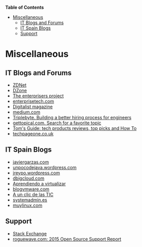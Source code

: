 **Table of Contents**
<!-- MarkdownTOC -->

- [Miscellaneous](#miscellaneous)
	- [IT Blogs and Forums](#it-blogs-and-forums)
	- [IT Spain Blogs](#it-spain-blogs)
	- [Support](#support)

<!-- /MarkdownTOC -->

# Miscellaneous
## IT Blogs and Forums
- [ZDNet](http://www.zdnet.com/)
- [DZone](https://dzone.com)
- [The enterprisers project](https://enterprisersproject.com/)
- [enterprisetech.com](http://www.enterprisetech.com/)
- [Digitalist magazine](http://www.digitalistmag.com/)
- [medium.com](https://medium.com)
- [Triplebyte. Building a better hiring process for engineers](https://data.triplebyte.com/)
- [gettopical.com. Search for a favorite topic](http://gettopical.com/)
- [Tom's Guide: tech products reviews, top picks and How To](http://www.tomsguide.com/)
- [techpageone.co.uk](http://www.techpageone.co.uk/)

## IT Spain Blogs
- [javiergarzas.com](http://www.javiergarzas.com/)
- [unpocodejava.wordpress.com](https://unpocodejava.wordpress.com/)
- [jreypo.wordpress.com](https://jreypo.wordpress.com/)
- [dbigcloud.com](http://www.dbigcloud.com/)
- [Aprendiendo a virtualizar](http://aprendiendoavirtualizar.com/)
- [blogvmware.com](http://www.blogvmware.com/)
- [A un clic de las TIC](http://www.aunclicdelastic.com/)
- [systemadmin.es](http://systemadmin.es/)
- [muylinux.com](http://www.muylinux.com/)

## Support
- [Stack Exchange](high-quality-tech-resources.md#stack-exchange-family-of-qa-websites)
- [roguewave.com: 2015 Open Source Support Report](http://www.roguewave.com/programs/open-source-support-report)
